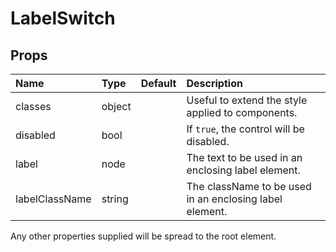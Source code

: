 <!--- This documentation is automatically generated, do not try to edit it. -->

# LabelSwitch



## Props
| Name | Type | Default | Description |
|:-----|:-----|:--------|:------------|
| classes | object |  | Useful to extend the style applied to components. |
| disabled | bool |  | If `true`, the control will be disabled. |
| label | node |  | The text to be used in an enclosing label element. |
| labelClassName | string |  | The className to be used in an enclosing label element. |

Any other properties supplied will be spread to the root element.

